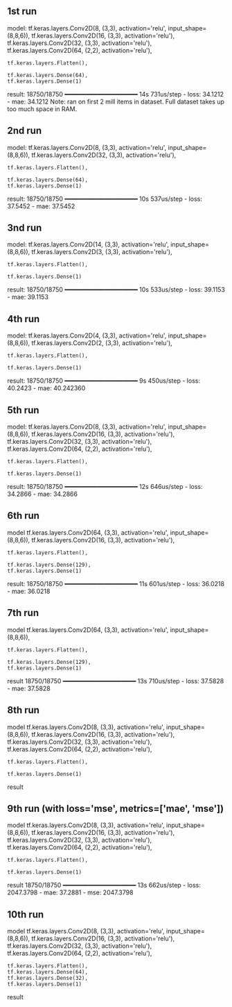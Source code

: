 ## 1st run
model:
    tf.keras.layers.Conv2D(8, (3,3), activation='relu', input_shape=(8,8,6)),
    tf.keras.layers.Conv2D(16, (3,3), activation='relu'),
    tf.keras.layers.Conv2D(32, (3,3), activation='relu'),
    tf.keras.layers.Conv2D(64, (2,2), activation='relu'),

    tf.keras.layers.Flatten(),

    tf.keras.layers.Dense(64),
    tf.keras.layers.Dense(1)
result:
    18750/18750 ━━━━━━━━━━━━━━━━━━━━ 14s 731us/step - loss: 34.1212 - mae: 34.1212 
Note: ran on first 2 mill items in dataset. Full dataset takes up too much space in RAM.

## 2nd run
model:
    tf.keras.layers.Conv2D(8, (3,3), activation='relu', input_shape=(8,8,6)),
    tf.keras.layers.Conv2D(32, (3,3), activation='relu'),

    tf.keras.layers.Flatten(),

    tf.keras.layers.Dense(64),
    tf.keras.layers.Dense(1)
result: 
    18750/18750 ━━━━━━━━━━━━━━━━━━━━ 10s 537us/step - loss: 37.5452 - mae: 37.5452

## 3nd run
model:
    tf.keras.layers.Conv2D(14, (3,3), activation='relu', input_shape=(8,8,6)),
    tf.keras.layers.Conv2D(3, (3,3), activation='relu'),

    tf.keras.layers.Flatten(),

    tf.keras.layers.Dense(1)
result: 
    18750/18750 ━━━━━━━━━━━━━━━━━━━━ 10s 533us/step - loss: 39.1153 - mae: 39.1153

## 4th run
model:
    tf.keras.layers.Conv2D(4, (3,3), activation='relu', input_shape=(8,8,6)),
    tf.keras.layers.Conv2D(2, (3,3), activation='relu'),

    tf.keras.layers.Flatten(),

    tf.keras.layers.Dense(1)
result: 
    18750/18750 ━━━━━━━━━━━━━━━━━━━━ 9s 450us/step - loss: 40.2423 - mae: 40.242360

## 5th run
model:
    tf.keras.layers.Conv2D(8, (3,3), activation='relu', input_shape=(8,8,6)),
    tf.keras.layers.Conv2D(16, (3,3), activation='relu'),
    tf.keras.layers.Conv2D(32, (3,3), activation='relu'),
    tf.keras.layers.Conv2D(64, (2,2), activation='relu'),

    tf.keras.layers.Flatten(),

    tf.keras.layers.Dense(1)
result: 
    18750/18750 ━━━━━━━━━━━━━━━━━━━━ 12s 646us/step - loss: 34.2866 - mae: 34.2866

## 6th run
model
    tf.keras.layers.Conv2D(64, (3,3), activation='relu', input_shape=(8,8,6)),
    tf.keras.layers.Conv2D(16, (3,3), activation='relu'),

    tf.keras.layers.Flatten(),

    tf.keras.layers.Dense(129),
    tf.keras.layers.Dense(1)
result: 
    18750/18750 ━━━━━━━━━━━━━━━━━━━━ 11s 601us/step - loss: 36.0218 - mae: 36.0218

## 7th run
model
    tf.keras.layers.Conv2D(64, (3,3), activation='relu', input_shape=(8,8,6)),
        
    tf.keras.layers.Flatten(),

    tf.keras.layers.Dense(129),
    tf.keras.layers.Dense(1)
result 
    18750/18750 ━━━━━━━━━━━━━━━━━━━━ 13s 710us/step - loss: 37.5828 - mae: 37.5828 

## 8th run
model
    tf.keras.layers.Conv2D(8, (3,3), activation='relu', input_shape=(8,8,6)),
    tf.keras.layers.Conv2D(16, (3,3), activation='relu'),
    tf.keras.layers.Conv2D(32, (3,3), activation='relu'),
    tf.keras.layers.Conv2D(64, (2,2), activation='relu'),

    tf.keras.layers.Flatten(),

    tf.keras.layers.Dense(1)
result 

## 9th run (with loss='mse', metrics=['mae', 'mse'])
model
    tf.keras.layers.Conv2D(8, (3,3), activation='relu', input_shape=(8,8,6)),
    tf.keras.layers.Conv2D(16, (3,3), activation='relu'),
    tf.keras.layers.Conv2D(32, (3,3), activation='relu'),
    tf.keras.layers.Conv2D(64, (2,2), activation='relu'),

    tf.keras.layers.Flatten(),

    tf.keras.layers.Dense(1)
result
    18750/18750 ━━━━━━━━━━━━━━━━━━━━ 13s 662us/step - loss: 2047.3798 - mae: 37.2881 - mse: 2047.3798  

## 10th run
model
    tf.keras.layers.Conv2D(8, (3,3), activation='relu', input_shape=(8,8,6)),
    tf.keras.layers.Conv2D(16, (3,3), activation='relu'),
    tf.keras.layers.Conv2D(32, (3,3), activation='relu'),
    tf.keras.layers.Conv2D(64, (2,2), activation='relu'),

    tf.keras.layers.Flatten(),
    tf.keras.layers.Dense(64),
    tf.keras.layers.Dense(32),
    tf.keras.layers.Dense(1)
result